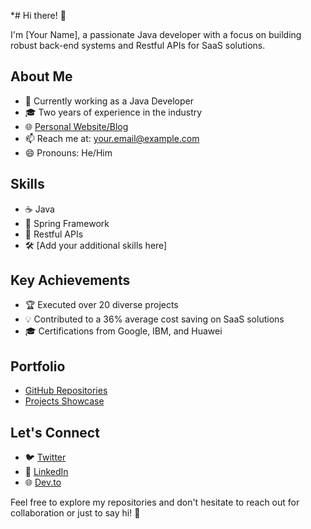
*# Hi there! 👋

I'm [Your Name], a passionate Java developer with a focus on building robust back-end systems and Restful APIs for SaaS solutions. 

## About Me
- 💼 Currently working as a Java Developer
- 🎓 Two years of experience in the industry
- 🌐 [Personal Website/Blog](https://yourwebsite.com)
- 📫 Reach me at: [your.email@example.com](mailto:your.email@example.com)
- 😄 Pronouns: He/Him

## Skills
- ☕ Java
- 🚀 Spring Framework
- 📡 Restful APIs
- 🛠️ [Add your additional skills here]

## Key Achievements
- 🏆 Executed over 20 diverse projects
- 💡 Contributed to a 36% average cost saving on SaaS solutions
- 🎓 Certifications from Google, IBM, and Huawei

## Portfolio
- [GitHub Repositories](https://github.com/yourusername)
- [Projects Showcase](https://yourwebsite.com/projects)

## Let's Connect
- 🐦 [Twitter](https://twitter.com/yourtwitterhandle)
- 💼 [LinkedIn](https://linkedin.com/in/yourlinkedinprofile)
- 🌐 [Dev.to](https://dev.to/yourdevto)

Feel free to explore my repositories and don't hesitate to reach out for collaboration or just to say hi! 👋
